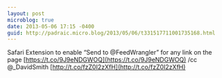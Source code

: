 ```yaml
---
layout: post
microblog: true
date: 2013-05-06 17:15 -0400
guid: http://padraic.micro.blog/2013/05/06/t331517711001735168.html
---
```

Safari Extension to enable “Send to @FeedWrangler” for any link on the page [https://t.co/9J9eNDGWOQ](https://t.co/9J9eNDGWOQ) /cc @_DavidSmith [http://t.co/fzZ0I2zXfH](http://t.co/fzZ0I2zXfH)
